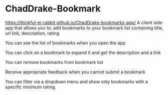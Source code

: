 # ChadDrake-Bookmark
https://thinkful-ei-rabbit.github.io/ChadDrake-bookmarks-app/
A client side app that allows you to: 
add bookmarks to your bookmark list containing 
 title, 
 url link, 
 description,
 rating
 
 You can see the list of bookmarks when you open the app
 
 You can click on a bookmark to expand it and get the description and a link
 
 You can remove bookmarks from bookmark list
 
 Receive appropriate feedback when you cannot submit a bookmark
 
 You can filter via a dropdown menu and show only bookmarks with a specific minimum rating.
